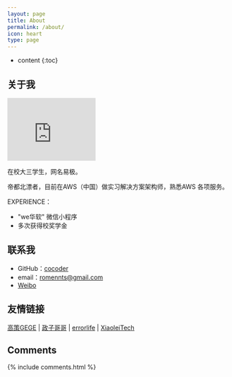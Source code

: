 ```yaml
---
layout: page
title: About
permalink: /about/
icon: heart
type: page
---
```


* content
{:toc}

## 关于我

<iframe src="https://githubbadge.appspot.com/cncoder?s=1" style="border: 0;height: 142px;width: 200px;overflow: hidden;" frameBorder="0"></iframe>

在校大三学生，网名易极。

帝都北漂者，目前在AWS（中国）做实习解决方案架构师，熟悉AWS 各项服务。

EXPERIENCE：

* "we华软" 微信小程序
* 多次获得校奖学金

## 联系我

* GitHub：[cocoder](https://github.com/cncoder)
* email：romennts@gmail.com
* [Weibo](http://weibo.com/vbcoder)

## 友情链接

[高策GEGE](http://gaocegege.com) \| [政子哥哥](https://blog.zhengzi.me) \| [errorlife](https://steffan.cn) \| [XiaoleiTech](https://xiaolei.tech)

## Comments

{% include comments.html %}
